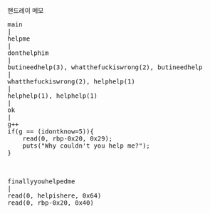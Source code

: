 핸드레이 메모<br>
<pre>
main
|
helpme
|
donthelphim
|
butineedhelp(3), whatthefuckiswrong(2), butineedhelp
|
whatthefuckiswrong(2), helphelp(1)
|
helphelp(1), helphelp(1)
|
ok
|
g++
if(g == (idontknow=5)){
	read(0, rbp-0x20, 0x29);
	puts("Why couldn't you help me?");
}



finallyyouhelpedme
|
read(0, helpishere, 0x64)
read(0, rbp-0x20, 0x40)
</pre>
